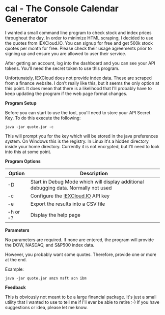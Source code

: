 
# cal - The Console Calendar Generator

I wanted a small command line program to check stock and index prices throughout the day.  In order to minimize HTML scraping, I decided to use the quotes from IEXCloud.IO.  You can signup for free and get 500k stock quotes per month for free.  Please check their usage agreements prior to signing up and ensure you are allowed to user their service.

After getting an account, log into the dashboard and you can see your API tokens.  You'll need the secret token to use this program.

Unfortunately, IEXCloud does not provide index data.  These are scraped from a finance website.  I don't really like this, but it seems the only option at this point.  It does mean that there is a likelihood that I'll probably have to keep updating the program if the web page format changes.

**Program Setup**

Before you can start to use the tool, you'll need to store your API Secret Key.  To do this execute the following:

    java -jar quote.jar -c

This will prompt you for the key which will be stored in the java preferences system.  On Windows this is the registry.  In Linux it's a hidden directory inside your home directory. Currently it is not encrypted, but I'll need to look into this at some point.

**Program Options**

|Option|Description|
|------|-----------|
|-D | Start in Debug Mode which will display additional debugging data. Normally not used|
|-c | Configure the [IEXCloud.IO](https://iexcloud.io) API key|
|-e | Export the results into a CSV file|
|-h or -?| Display the help page|

**Parameters**

No parameters are required.  If none are entered, the program will provide the DOW, NASDAQ, and S&P500 index data.  

However, you probably want some quotes.  Therefore, provide one or more at the end.  

Example:

    java -jar quote.jar amzn msft acn ibm

**Feedback**

This is obviously not meant to be a large financial package.  It's just a small utility that I wanted to use to tell me if I'll ever be able to retire :-)  If you have suggestions or idea, please let me know.